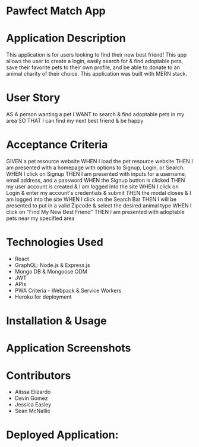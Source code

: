 # Pawfect Match App

# Application Description
This application is for users looking to find their new best friend! This app allows the user to create a login, easily search for & find adoptable pets, save their favorite pets to their own profile, and be able to donate to an animal charity of their choice. This application was built with MERN stack.

# User Story
AS A person wanting a pet
I WANT to search & find adoptable pets in my area
SO THAT I can find my next best friend & be happy

# Acceptance Criteria
GIVEN a pet resource website
WHEN I load the pet resource website
THEN I am presented with a homepage with options to Signup, Login, or Search.
WHEN I click on Signup
THEN I am presented with inputs for a username, email address, and a password
WHEN the Signup button is clicked
THEN my user account is created & I am logged into the site
WHEN I click on Login & enter my account's credentials & submit
THEN the modal closes & I am logged into the site
WHEN I click on the Search Bar
THEN I will be presented to put in a valid Zipcode & select the desired animal type
WHEN I click on "Find My New Best Friend"
THEN I am presented with adoptable pets near my specified area

# Technologies Used
* React
* GraphQL: Node.js & Express.js
* Mongo DB & Mongoose ODM
* JWT
* APIs
* PWA Criteria - Webpack & Service Workers
* Heroku for deployment

# Installation & Usage

# Application Screenshots

# Contributors
* Alissa Elizardo
* Devin Gomez
* Jessica Easley
* Sean McNallie

# Deployed Application: 
